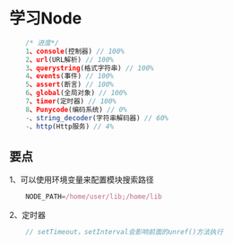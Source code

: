 学习Node
====

```js
	/* 进度*/
	1、console(控制器) // 100%
	2、url(URL解析) // 100%
	3、querystring(格式字符串) // 100%
	4、events(事件) // 100%
	5、assert(断言) // 100%
	6、global(全局对象) // 100%
	7、timer(定时器) // 100%
	8、Punycode(编码系统) // 0%
	-、string_decoder(字符串解码器) // 60%
	-、http(Http服务) // 4%
```

要点
----

1、可以使用环境变量来配置模块搜索路径
```js
	NODE_PATH=/home/user/lib;/home/lib
```

2、定时器
```js
	// setTimeout，setInterval会影响前面的unref()方法执行

```
